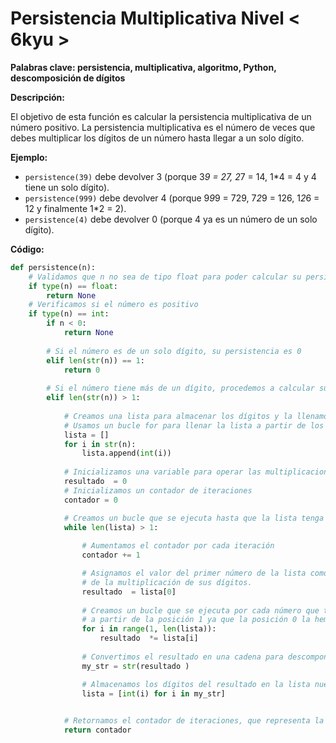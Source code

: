 # Persistencia Multiplicativa Nivel < 6kyu >

**Palabras clave: persistencia, multiplicativa, algoritmo, Python, descomposición de dígitos**

**Descripción:**

El objetivo de esta función es calcular la persistencia multiplicativa de un número positivo. La persistencia multiplicativa es el número de veces que debes multiplicar los dígitos de un número hasta llegar a un solo dígito.

**Ejemplo:**

- `persistence(39)` debe devolver 3 (porque 3*9 = 27, 2*7 = 14, 1*4 = 4 y 4 tiene un solo dígito).
- `persistence(999)` debe devolver 4 (porque 9*9*9 = 729, 7*2*9 = 126, 1*2*6 = 12 y finalmente 1*2 = 2).
- `persistence(4)` debe devolver 0 (porque 4 ya es un número de un solo dígito).

**Código:**

```python
def persistence(n):
    # Validamos que n no sea de tipo float para poder calcular su persistencia
    if type(n) == float:
        return None
    # Verificamos si el número es positivo
    if type(n) == int:
        if n < 0:
            return None
        
        # Si el número es de un solo dígito, su persistencia es 0
        elif len(str(n)) == 1:
            return 0
        
        # Si el número tiene más de un dígito, procedemos a calcular su persistencia
        elif len(str(n)) > 1:
            
            # Creamos una lista para almacenar los dígitos y la llenamos en un bucle
            # Usamos un bucle for para llenar la lista a partir de los caracteres de n 
            lista = []
            for i in str(n):
                lista.append(int(i))
                
            # Inicializamos una variable para operar las multiplicaciones y obtener su nuevo valor
            resultado  = 0 
            # Inicializamos un contador de iteraciones
            contador = 0

            # Creamos un bucle que se ejecuta hasta que la lista tenga un solo dígito
            while len(lista) > 1:
                
                # Aumentamos el contador por cada iteración
                contador += 1 

                # Asignamos el valor del primer número de la lista como valor inicial
                # de la multiplicación de sus dígitos.
                resultado  = lista[0] 
                
                # Creamos un bucle que se ejecuta por cada número que tenga en la lista
                # a partir de la posición 1 ya que la posición 0 la hemos usado anteriormente
                for i in range(1, len(lista)):
                    resultado  *= lista[i]
                
                # Convertimos el resultado en una cadena para descomponerlo en dígitos    
                my_str = str(resultado )

                # Almacenamos los dígitos del resultado en la lista nuevamente.
                lista = [int(i) for i in my_str]
            

            # Retornamos el contador de iteraciones, que representa la persistencia
            return contador
